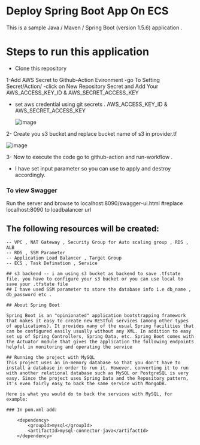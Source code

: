 # Deploy Spring Boot App On ECS 

This is a sample Java / Maven / Spring Boot (version 1.5.6) application .
# Steps to run this application 
 
 * Clone this repository 

1-Add AWS Secret to Github-Action Evironment
   -go To Setting Secret/Action/ -click on New Repository Secret and Add Your AWS_ACCESS_KEY_ID & AWS_SECRET_ACCESS_KEY

- set aws credential using git secrets .
   AWS_ACCESS_KEY_ID   &
   AWS_SECRET_ACCESS_KEY 
   
   ![image](https://user-images.githubusercontent.com/91631978/208396209-c9e315f8-a2bc-457e-a479-601459d6019c.png)



2- Create you s3 bucket and replace bucket name of s3 in provider.tf 
  
![image](https://user-images.githubusercontent.com/91631978/208413841-b03b2529-2d9b-44fd-8dac-4f905763524f.png)


3- Now to execute the code go to github-action and run-workflow .
  - I have set input parameter so you can use to apply and destroy accordingly.

### To view Swagger 
Run the server and browse to localhost:8090/swagger-ui.html    #replace localhost:8090 to loadbalancer url


## The following resources will be created:
```hcl
-- VPC , NAT Gateway , Security Group for Auto scaling group , RDS , ALB
-- RDS , SSM Parameter 
-- Application Load Balancer , Target Group
-- ECS , Task Defination , Service 

## s3 backend -- i am using s3 bucket as backend to save .tfstate file. you have to configure your s3 bucket or you can use local to save your .tfstate file
## I have used SSM parameter to store the database info i.e db_name , db_password etc .

## About Spring Boot

Spring Boot is an "opinionated" application bootstrapping framework that makes it easy to create new RESTful services (among other types of applications). It provides many of the usual Spring facilities that can be configured easily usually without any XML. In addition to easy set up of Spring Controllers, Spring Data, etc. Spring Boot comes with the Actuator module that gives the application the following endpoints helpful in monitoring and operating the service

## Running the project with MySQL
This project uses an in-memory database so that you don't have to install a database in order to run it. However, converting it to run with another relational database such as MySQL or PostgreSQL is very easy. Since the project uses Spring Data and the Repository pattern, it's even fairly easy to back the same service with MongoDB. 

Here is what you would do to back the services with MySQL, for example: 

### In pom.xml add: 
```
        <dependency>
            <groupId>mysql</groupId>
            <artifactId>mysql-connector-java</artifactId>
        </dependency>
```
